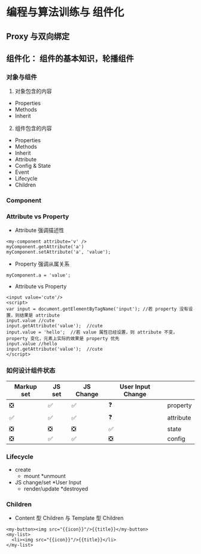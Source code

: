 # 编程与算法训练与 组件化
## Proxy 与双向绑定
## 组件化： 组件的基本知识，轮播组件
### 对象与组件
1. 对象包含的内容
* Properties
* Methods
* Inherit
2. 组件包含的内容
* Properties
* Methods
* Inherit
* Attribute
* Config & State
* Event
* Lifecycle
* Children

### Component
### Attribute vs Property
* Attribute 强调描述性
```
<my-component attribute='v' />
myComponent.getAttribute('a')
myComponent.setAttribute('a', 'value');
```
* Property 强调从属关系
```
myComponent.a = 'value';
```
* Attribute vs Property
```
<input value='cute'/>
<script>
var input = document.getElementByTagName('input'); //若 property 没有设置，则结果是 attribute
input.value //cute
input.getAttribute('value');  //cute
input.value = 'hello';  //若 value 属性已经设置，则 attribute 不变，property 变化，元素上实际的效果是 property 优先
input.value //hello
input.getAttribute('value');  //cute  
</script>
```

### 如何设计组件状态
|Markup set|JS set |JS Change|User Input Change| |
| - | - | - | - | - |
| ❎ | ✅ |✅|❓| property|
| ✅ | ✅ |✅|❓| attribute|
| ❎ | ❎ |❎|✅| state|
| ❎ | ✅ |✅|❎| config|

### Lifecycle
* create
  * mount
  *unmount
* JS change/set
*User Input
  * render/update
*destroyed
### Children
* Content 型 Children 与 Template 型 Children
```
<my-button><img src="{{icon}}"/>{{title}}</my-button>
<my-list>
  <li><img src="{{icon}}"/>{{title}}</li>
</my-list>
```
